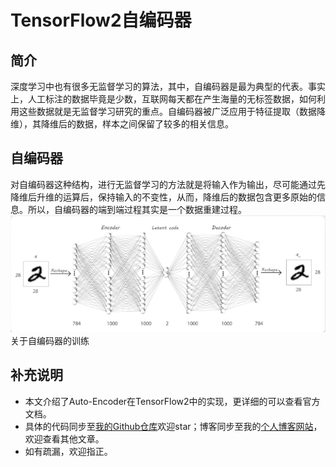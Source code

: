 # TensorFlow2自编码器


## 简介
深度学习中也有很多无监督学习的算法，其中，自编码器是最为典型的代表。事实上，人工标注的数据毕竟是少数，互联网每天都在产生海量的无标签数据，如何利用这些数据就是无监督学习研究的重点。自编码器被广泛应用于特征提取（数据降维），其降维后的数据，样本之间保留了较多的相关信息。


## 自编码器
对自编码器这种结构，进行无监督学习的方法就是将输入作为输出，尽可能通过先降维后升维的运算后，保持输入的不变性，从而，降维后的数据包含更多原始的信息。所以，自编码器的端到端过程其实是一个数据重建过程。
![](./asset/ae.png)
关于自编码器的训练


## 补充说明
- 本文介绍了Auto-Encoder在TensorFlow2中的实现，更详细的可以查看官方文档。
- 具体的代码同步至[我的Github仓库](https://github.com/luanshiyinyang/Tutorial/tree/TensorFlow2)欢迎star；博客同步至我的[个人博客网站](https://luanshiyinyang.github.io)，欢迎查看其他文章。
- 如有疏漏，欢迎指正。